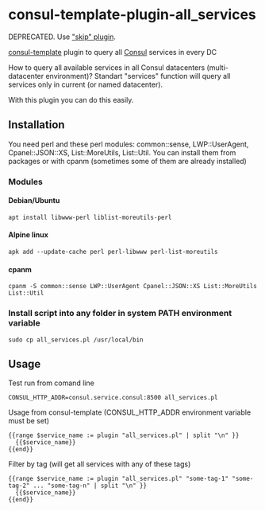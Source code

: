 # consul-template-plugin-all_services

DEPRECATED. Use ["skip" plugin](https://github.com/kak-tus/consul-template-plugin-skip).

[consul-template](https://github.com/hashicorp/consul-template) plugin to query all [Consul](https://www.consul.io) services in every DC

How to query all available services in all Consul datacenters (multi-datacenter environment)? Standart "services" function will query all services only in current (or named datacenter).

With this plugin you can do this easily.

## Installation

You need perl and these perl modules: common::sense, LWP::UserAgent, Cpanel::JSON::XS, List::MoreUtils, List::Util. You can install them from packages or with cpanm (sometimes some of them are already installed)

### Modules

#### Debian/Ubuntu

```
apt install libwww-perl liblist-moreutils-perl
```

#### Alpine linux

```
apk add --update-cache perl perl-libwww perl-list-moreutils
```

#### cpanm

```
cpanm -S common::sense LWP::UserAgent Cpanel::JSON::XS List::MoreUtils List::Util
```

### Install script into any folder in system PATH environment variable

```
sudo cp all_services.pl /usr/local/bin
```

## Usage

Test run from comand line

```
CONSUL_HTTP_ADDR=consul.service.consul:8500 all_services.pl
```

Usage from consul-template (CONSUL_HTTP_ADDR environment variable must be set)

```
{{range $service_name := plugin "all_services.pl" | split "\n" }}
  {{$service_name}}
{{end}}
```

Filter by tag (will get all services with any of these tags)

```
{{range $service_name := plugin "all_services.pl" "some-tag-1" "some-tag-2" ... "some-tag-n" | split "\n" }}
  {{$service_name}}
{{end}}
```
